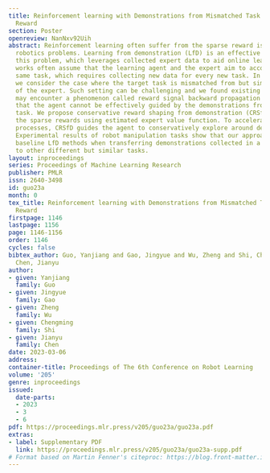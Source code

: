 ```yaml
---
title: Reinforcement learning with Demonstrations from Mismatched Task under Sparse
  Reward
section: Poster
openreview: NanNxv92Uih
abstract: Reinforcement learning often suffer from the sparse reward issue in real-world
  robotics problems. Learning from demonstration (LfD) is an effective way to eliminate
  this problem, which leverages collected expert data to aid online learning. Prior
  works often assume that the learning agent and the expert aim to accomplish the
  same task, which requires collecting new data for every new task. In this paper,
  we consider the case where the target task is mismatched from but similar with that
  of the expert. Such setting can be challenging and we found existing LfD methods
  may encounter a phenomenon called reward signal backward propagation blockages so
  that the agent cannot be effectively guided by the demonstrations from mismatched
  task. We propose conservative reward shaping from demonstration (CRSfD), which shapes
  the sparse rewards using estimated expert value function. To accelerate learning
  processes, CRSfD guides the agent to conservatively explore around demonstrations.
  Experimental results of robot manipulation tasks show that our approach outperforms
  baseline LfD methods when transferring demonstrations collected in a single task
  to other different but similar tasks.
layout: inproceedings
series: Proceedings of Machine Learning Research
publisher: PMLR
issn: 2640-3498
id: guo23a
month: 0
tex_title: Reinforcement learning with Demonstrations from Mismatched Task under Sparse
  Reward
firstpage: 1146
lastpage: 1156
page: 1146-1156
order: 1146
cycles: false
bibtex_author: Guo, Yanjiang and Gao, Jingyue and Wu, Zheng and Shi, Chengming and
  Chen, Jianyu
author:
- given: Yanjiang
  family: Guo
- given: Jingyue
  family: Gao
- given: Zheng
  family: Wu
- given: Chengming
  family: Shi
- given: Jianyu
  family: Chen
date: 2023-03-06
address:
container-title: Proceedings of The 6th Conference on Robot Learning
volume: '205'
genre: inproceedings
issued:
  date-parts:
  - 2023
  - 3
  - 6
pdf: https://proceedings.mlr.press/v205/guo23a/guo23a.pdf
extras:
- label: Supplementary PDF
  link: https://proceedings.mlr.press/v205/guo23a/guo23a-supp.pdf
# Format based on Martin Fenner's citeproc: https://blog.front-matter.io/posts/citeproc-yaml-for-bibliographies/
---
```

